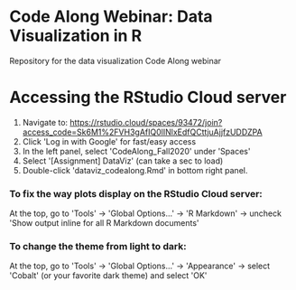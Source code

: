 # Code Along Webinar: Data Visualization in R 
Repository for the data visualization Code Along webinar

# Accessing the RStudio Cloud server
1. Navigate to: https://rstudio.cloud/spaces/93472/join?access_code=Sk6M1%2FVH3gAfIQ0lINlxEdfQCttjuAjjfzUDDZPA
2. Click 'Log in with Google' for fast/easy access
3. In the left panel, select 'CodeAlong_Fall2020' under 'Spaces'
4. Select '[Assignment] DataViz' (can take a sec to load)
5. Double-click 'dataviz_codealong.Rmd' in bottom right panel.

### To fix the way plots display on the RStudio Cloud server:
At the top, go to 'Tools' -> 'Global Options...' -> 'R Markdown' -> uncheck 'Show output inline for all R Markdown documents'

### To change the theme from light to dark:
At the top, go to 'Tools' -> 'Global Options...' -> 'Appearance' -> select 'Cobalt' (or your favorite dark theme) and select 'OK'

